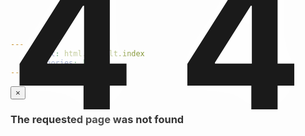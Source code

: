 ```yaml
---
    layout: html.default.index
    categories: []
---
```

<div markdown="0">
    <div id="modal-404" class="modal hide fade" tabindex="-1" role="dialog" aria-labelledby="myModalLabel" aria-hidden="true">
        <div class="modal-header">
            <button type="button" class="close" data-dismiss="modal" aria-hidden="true">&times;</button>
            <h3 id="myModalLabel"><i class="icon-exclamation-sign"></i> <span style="color:#333333">The requested page was not found</span></h3>
        </div>
        <div class="modal-body">
            <i class="icon-exclamation-sign" style="font-size:21em"></i>
            <div style="position:relative; height:0; line-height:0; font-size:21em; font-weight:bold; bottom:0.51em; text-shadow:0 0 50px #fff;">4&nbsp;4</div>
        </div>
    </div>
    <script>$(function(){ $('#modal-404').modal('show'); });</script>
</div>